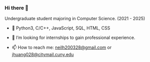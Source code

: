 ### Hi there 👋

<!--
**NightFall28/NightFall28** is a ✨ _special_ ✨ repository because its `README.md` (this file) appears on your GitHub profile.

Here are some ideas to get you started:

- 🔭 I’m currently working on ...
- 🌱 I’m currently learning ...
- 👯 I’m looking to collaborate on ...
- 🤔 I’m looking for help with ...
- 💬 Ask me about ...
- 📫 How to reach me: ...
- 😄 Pronouns: ...
- ⚡ Fun fact: ...
--> 
Undergraduate student majoring in Computer Science. (2021 - 2025)

- 🔭 Python3, C/C++, JavaScript, SQL, HTML, CSS

- 💬 I’m looking for internships to gain professional experience.

- 📫 How to reach me: neilh200328@gmail.com or jhuang028@citymail.cuny.edu
